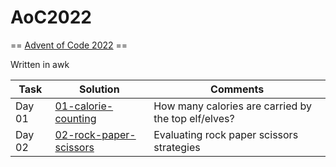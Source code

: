 # AoC2022
== [Advent of Code 2022](https://adventofcode.com/2022) ==

Written in awk


Task | Solution | Comments
---  | ---      | ---
Day 01 | [01-calorie-counting](01-calorie-counting/solve.awk) | How many calories are carried by the top elf/elves?
Day 02 | [02-rock-paper-scissors](02-rock-paper-scissors/solve.awk) | Evaluating rock paper scissors strategies

